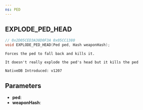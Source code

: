 ```yaml
---
ns: PED
---
```

## EXPLODE_PED_HEAD

```c
// 0x2D05CED3A38D0F3A 0x05CC1380
void EXPLODE_PED_HEAD(Ped ped, Hash weaponHash);
```

```
Forces the ped to fall back and kills it.

It doesn't really explode the ped's head but it kills the ped

NativeDB Introduced: v1207
```

## Parameters
* **ped**:
* **weaponHash**:
